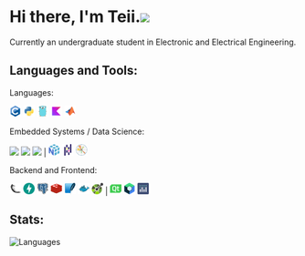 # Hi there, I'm Teii.<img src="https://media.giphy.com/media/mGcNjsfWAjY5AEZNw6/giphy.gif" width="50">
Currently an undergraduate student in Electronic and Electrical Engineering.

## Languages and Tools:

Languages:

<code><img height="20" src="https://raw.githubusercontent.com/devicons/devicon/master/icons/c/c-original.svg"></code>
<code><img height="20" src="https://raw.githubusercontent.com/devicons/devicon/master/icons/python/python-original.svg"></code>
<code><img height="20" src="https://raw.githubusercontent.com/devicons/devicon/master/icons/go/go-original.svg"></code>
<code><img height="20" src="https://raw.githubusercontent.com/devicons/devicon/master/icons/kotlin/kotlin-original.svg"></code>
<code><img height="20" src="https://raw.githubusercontent.com/devicons/devicon/master/icons/matlab/matlab-original.svg"></code>

Embedded Systems / Data Science:

<code><img height="20" src="https://www.freertos.org/favicon-32x32.png"></code>
<code><img height="20" src="https://lvgl.io/favicon.ico"></code>
<code><img height="20" src="https://docs.espressif.com/favicon.ico"></code>
 |
<code><img height="20" src="https://raw.githubusercontent.com/devicons/devicon/master/icons/numpy/numpy-original.svg"></code>
<code><img height="20" src="https://github.com/devicons/devicon/blob/master/icons/pandas/pandas-original.svg"></code>
<code><img height="20" src="https://raw.githubusercontent.com/devicons/devicon/master/icons/matplotlib/matplotlib-original.svg"></code>

Backend and Frontend:

<code><img height="20" src="https://raw.githubusercontent.com/devicons/devicon/master/icons/flask/flask-original.svg"></code>
<code><img height="20" src="https://raw.githubusercontent.com/devicons/devicon/master/icons/fastapi/fastapi-original.svg"></code>
<code><img height="20" src="https://raw.githubusercontent.com/devicons/devicon/master/icons/postgresql/postgresql-original.svg"></code>
<code><img height="20" src="https://raw.githubusercontent.com/devicons/devicon/master/icons/redis/redis-original.svg"></code>
<code><img height="20" src="https://raw.githubusercontent.com/devicons/devicon/master/icons/sqlite/sqlite-original.svg"></code>
<code><img height="20" src="https://raw.githubusercontent.com/devicons/devicon/master/icons/docker/docker-original.svg"></code>
<code><img height="20" src="https://raw.githubusercontent.com/devicons/devicon/master/icons/openapi/openapi-original.svg"></code>
 |
<code><img height="20" src="https://raw.githubusercontent.com/devicons/devicon/master/icons/qt/qt-original.svg"></code>
<code><img height="20" src="https://raw.githubusercontent.com/devicons/devicon/master/icons/jetpackcompose/jetpackcompose-original.svg"></code>
<code><img height="20" src="https://raw.githubusercontent.com/devicons/devicon/master/icons/plotly/plotly-original.svg"></code>


## Stats:

![Languages](https://github-readme-stats.vercel.app/api/top-langs/?username=davidli218&&show_icons=true&hide_border=true&theme=graywhite&layout=compact&langs_count=8)
